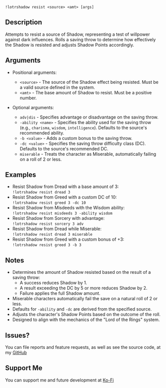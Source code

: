 `!lotrshadow resist <source> <amt> [args]`

## Description
Attempts to resist a source of Shadow, representing a test of willpower against dark influences. Rolls a saving throw to determine how effectively the Shadow is resisted and adjusts Shadow Points accordingly.

## Arguments
- Positional arguments:
  - `<source>` - The source of the Shadow effect being resisted. Must be a valid source defined in the system.
  - `<amt>` - The base amount of Shadow to resist. Must be a positive number.

- Optional arguments:
  - `adv|dis` - Specifies advantage or disadvantage on the saving throw.
  - `-ability <name>` - Specifies the ability used for the saving throw (e.g., `charisma`, `wisdom`, `intelligence`). Defaults to the source's recommended ability.
  - `-b <value>` - Adds a custom bonus to the saving throw.
  - `-dc <value>` - Specifies the saving throw difficulty class (DC). Defaults to the source's recommended DC.
  - `miserable` - Treats the character as Miserable, automatically failing on a roll of 2 or less.

## Examples
- Resist Shadow from Dread with a base amount of 3:  
  `!lotrshadow resist dread 3`
- Resist Shadow from Greed with a custom DC of 10:  
  `!lotrshadow resist greed 3 -dc 10`
- Resist Shadow from Misdeeds with the Wisdom ability:  
  `!lotrshadow resist misdeeds 3 -ability wisdom`
- Resist Shadow from Sorcery with advantage:  
  `!lotrshadow resist sorcery 3 adv`
- Resist Shadow from Dread while Miserable:  
  `!lotrshadow resist dread 3 miserable`
- Resist Shadow from Greed with a custom bonus of +3:  
  `!lotrshadow resist greed 3 -b 3`

## Notes
- Determines the amount of Shadow resisted based on the result of a saving throw:
  - A success reduces Shadow by 1.
  - A result exceeding the DC by 5 or more reduces Shadow by 2.
  - Failure applies the full Shadow amount.
- Miserable characters automatically fail the save on a natural roll of 2 or less.
- Defaults for `-ability` and `-dc` are derived from the specified source.
- Adjusts the character's Shadow Points based on the outcome of the roll.
- Designed to align with the mechanics of the "Lord of the Rings" system.

## Issues?
You can file reports and feature requests, as well as see the source code, 
at my [GitHub](https://github.com/fatestapestry/avrae-collections)

## Support Me
You can support me and future development at [Ko-Fi](https://ko-fi.com/noralf)
